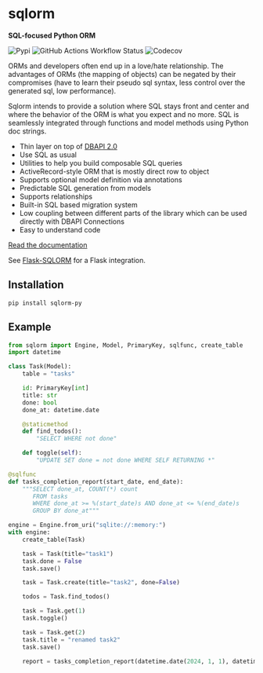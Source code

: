 # sqlorm

**SQL-focused Python ORM**

![Pypi](https://img.shields.io/pypi/v/sqlorm-py) ![GitHub Actions Workflow Status](https://img.shields.io/github/actions/workflow/status/hyperflask/sqlorm/python.yml?branch=main) ![Codecov](https://img.shields.io/codecov/c/github/hyperflask/sqlorm)

ORMs and developers often end up in a love/hate relationship. The advantages of ORMs (the mapping of objects) can be negated by their compromises (have to learn their pseudo sql syntax, less control over the generated sql, low performance).

Sqlorm intends to provide a solution where SQL stays front and center and where the behavior of the ORM is what you expect and no more. SQL is seamlessly integrated through functions and model methods using Python doc strings.

- Thin layer on top of [DBAPI 2.0](https://peps.python.org/pep-0249/)
- Use SQL as usual
- Utilities to help you build composable SQL queries
- ActiveRecord-style ORM that is mostly direct row to object
- Supports optional model definition via annotations
- Predictable SQL generation from models
- Supports relationships
- Built-in SQL based migration system
- Low coupling between different parts of the library which can be used directly with DBAPI Connections
- Easy to understand code

[Read the documentation](https://hyperflask.github.io/sqlorm)

See [Flask-SQLORM](https://github.com/hyperflask/flask-sqlorm) for a Flask integration.

## Installation

    pip install sqlorm-py

## Example

```python
from sqlorm import Engine, Model, PrimaryKey, sqlfunc, create_table
import datetime

class Task(Model):
    table = "tasks"

    id: PrimaryKey[int]
    title: str
    done: bool
    done_at: datetime.date

    @staticmethod
    def find_todos():
        "SELECT WHERE not done"

    def toggle(self):
        "UPDATE SET done = not done WHERE SELF RETURNING *"

@sqlfunc
def tasks_completion_report(start_date, end_date):
    """SELECT done_at, COUNT(*) count
       FROM tasks
       WHERE done_at >= %(start_date)s AND done_at <= %(end_date)s
       GROUP BY done_at"""

engine = Engine.from_uri("sqlite://:memory:")
with engine:
    create_table(Task)

    task = Task(title="task1")
    task.done = False
    task.save()

    task = Task.create(title="task2", done=False)

    todos = Task.find_todos()

    task = Task.get(1)
    task.toggle()

    task = Task.get(2)
    task.title = "renamed task2"
    task.save()

    report = tasks_completion_report(datetime.date(2024, 1, 1), datetime.date.today())
```
